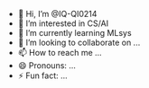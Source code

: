 - 👋 Hi, I’m @IQ-QI0214
- 👀 I’m interested in CS/AI
- 🌱 I’m currently learning MLsys
- 💞️ I’m looking to collaborate on ...
- 📫 How to reach me ...
- 😄 Pronouns: ...
- ⚡ Fun fact: ...

<!---
IQ-QI214/IQ-QI214 is a ✨ special ✨ repository because its `README.md` (this file) appears on your GitHub profile.
You can click the Preview link to take a look at your changes.
--->
